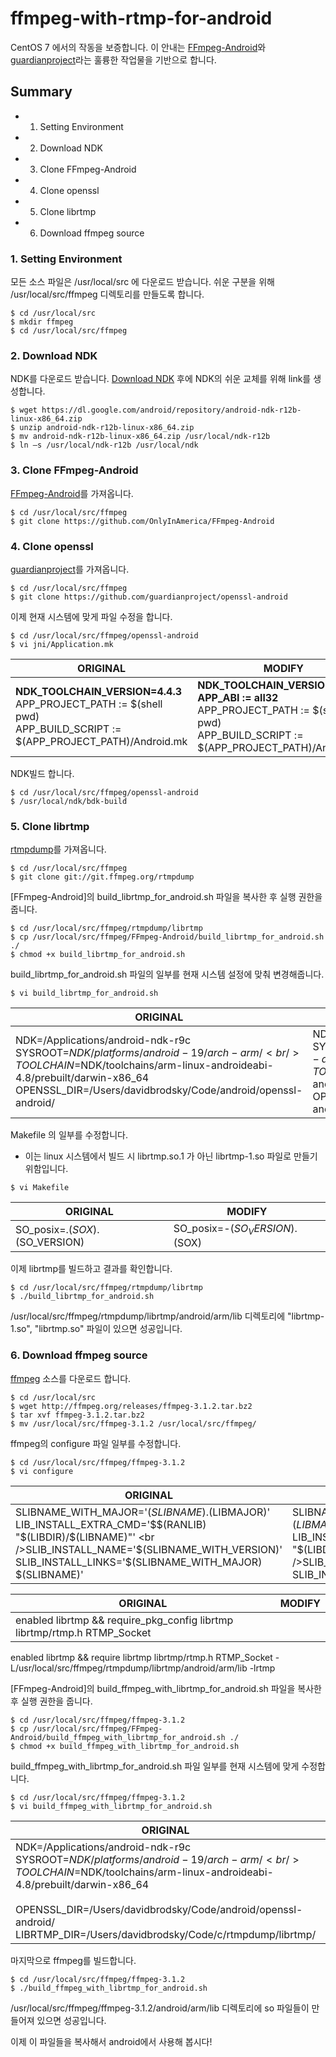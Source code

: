 # ffmpeg-with-rtmp-for-android

CentOS 7 에서의 작동을 보증합니다.
이 안내는 [FFmpeg-Android](https://github.com/OnlyInAmerica/FFmpeg-Android)와 [guardianproject](https://github.com/guardianproject/openssl-android)라는 훌륭한 작업물을 기반으로 합니다.

## Summary
+ 1. Setting Environment
+ 2. Download NDK
+ 3. Clone FFmpeg-Android
+ 4. Clone openssl
+ 5. Clone librtmp
+ 6. Download ffmpeg source

### 1. Setting Environment
모든 소스 파일은 /usr/local/src 에 다운로드 받습니다.
쉬운 구분을 위해 /usr/local/src/ffmpeg 디렉토리를 만들도록 합니다.
<pre><code>$ cd /usr/local/src
$ mkdir ffmpeg
$ cd /usr/local/src/ffmpeg
</code></pre>

### 2. Download NDK
NDK를 다운로드 받습니다. [Download NDK](https://developer.android.com/ndk/downloads/index.html)
후에 NDK의 쉬운 교체를 위해 link를 생성합니다.
<pre><code>$ wget https://dl.google.com/android/repository/android-ndk-r12b-linux-x86_64.zip
$ unzip android-ndk-r12b-linux-x86_64.zip
$ mv android-ndk-r12b-linux-x86_64.zip /usr/local/ndk-r12b
$ ln –s /usr/local/ndk-r12b /usr/local/ndk 
</code></pre>

### 3. Clone FFmpeg-Android
[FFmpeg-Android](https://github.com/OnlyInAmerica/FFmpeg-Android)를 가져옵니다.
<pre><code>$ cd /usr/local/src/ffmpeg
$ git clone https://github.com/OnlyInAmerica/FFmpeg-Android
</code></pre>

### 4. Clone openssl
[guardianproject](https://github.com/guardianproject/openssl-android)를 가져옵니다.
<pre><code>$ cd /usr/local/src/ffmpeg
$ git clone https://github.com/guardianproject/openssl-android
</code></pre>
이제 현재 시스템에 맞게 파일 수정을 합니다.
<pre><code>$ cd /usr/local/src/ffmpeg/openssl-android
$ vi jni/Application.mk
</code></pre>
ORIGINAL | MODIFY
------------ | -------------
<b>NDK_TOOLCHAIN_VERSION=4.4.3</b> <br />APP_PROJECT_PATH := $(shell pwd) <br />APP_BUILD_SCRIPT := $(APP_PROJECT_PATH)/Android.mk | <b>NDK_TOOLCHAIN_VERSION=4.9</b> <br /><b>APP_ABI := all32</b><br />APP_PROJECT_PATH := $(shell pwd) <br />APP_BUILD_SCRIPT := $(APP_PROJECT_PATH)/Android.mk
NDK빌드 합니다.
<pre><code>$ cd /usr/local/src/ffmpeg/openssl-android
$ /usr/local/ndk/bdk-build
</code></pre>

### 5. Clone librtmp
[rtmpdump](git://git.ffmpeg.org/rtmpdump)를 가져옵니다.
<pre><code>$ cd /usr/local/src/ffmpeg
$ git clone git://git.ffmpeg.org/rtmpdump
</code></pre>
[FFmpeg-Android]의 build_librtmp_for_android.sh 파일을 복사한 후 실행 권한을 줍니다.
<pre><code>$ cd /usr/local/src/ffmpeg/rtmpdump/librtmp
$ cp /usr/local/src/ffmpeg/FFmpeg-Android/build_librtmp_for_android.sh ./
$ chmod +x build_librtmp_for_android.sh
</code></pre>
build_librtmp_for_android.sh 파일의 일부를 현재 시스템 설정에 맞춰 변경해줍니다.
<pre><code>$ vi build_librtmp_for_android.sh
</code></pre>
ORIGINAL | MODIFY
------------ | -------------
NDK=/Applications/android-ndk-r9c <br />SYSROOT=$NDK/platforms/android-19/arch-arm/ <br />TOOLCHAIN=$NDK/toolchains/arm-linux-androideabi-4.8/prebuilt/darwin-x86_64 <br />OPENSSL_DIR=/Users/davidbrodsky/Code/android/openssl-android/ | NDK=/usr/local/ndk <br />SYSROOT=$NDK/platforms/android-19/arch-arm/ <br />TOOLCHAIN=$NDK/toolchains/arm-linux-androideabi-4.9/prebuilt/linux-x86_64 <br />OPENSSL_DIR=/usr/local/src/ffmpeg/openssl-android/
Makefile 의 일부를 수정합니다.
+ 이는 linux 시스템에서 빌드 시 librtmp.so.1 가 아닌 librtmp-1.so 파일로 만들기 위함입니다.

<pre><code>$ vi Makefile
</code></pre>

ORIGINAL | MODIFY
------------ | -------------
SO_posix=.$(SOX).$(SO_VERSION) | SO_posix=-$(SO_VERSION).$(SOX)

이제 librtmp를 빌드하고 결과를 확인합니다.
<pre><code>$ cd /usr/local/src/ffmpeg/rtmpdump/librtmp
$ ./build_librtmp_for_android.sh
</code></pre>

/usr/local/src/ffmpeg/rtmpdump/librtmp/android/arm/lib 디렉토리에 "librtmp-1.so", "librtmp.so" 파일이 있으면 성공입니다.

### 6. Download ffmpeg source
[ffmpeg](http://www.ffmpeg.org/download.html) 소스를 다운로드 합니다.
<pre><code>$ cd /usr/local/src
$ wget http://ffmpeg.org/releases/ffmpeg-3.1.2.tar.bz2
$ tar xvf ffmpeg-3.1.2.tar.bz2
$ mv /usr/local/src/ffmpeg-3.1.2 /usr/local/src/ffmpeg/
</code></pre>
ffmpeg의 configure 파일 일부를 수정합니다.
<pre><code>$ cd /usr/local/src/ffmpeg/ffmpeg-3.1.2
$ vi configure
</code></pre>
ORIGINAL | MODIFY
------------ | -------------
SLIBNAME_WITH_MAJOR='$(SLIBNAME).$(LIBMAJOR)' <br />LIB_INSTALL_EXTRA_CMD='$$(RANLIB) "$(LIBDIR)/$(LIBNAME)"' <br />SLIB_INSTALL_NAME='$(SLIBNAME_WITH_VERSION)' <br />SLIB_INSTALL_LINKS='$(SLIBNAME_WITH_MAJOR) $(SLIBNAME)' | SLIBNAME_WITH_MAJOR='$(SLIBPREF)$(FULLNAME)-$(LIBMAJOR)$(SLIBSUF)' <br />LIB_INSTALL_EXTRA_CMD='$$(RANLIB) "$(LIBDIR)/$(LIBNAME)"' <br />SLIB_INSTALL_NAME='$(SLIBNAME_WITH_MAJOR)' <br />SLIB_INSTALL_LINKS='$(SLIBNAME)'

ORIGINAL | MODIFY
------------ | -------------
enabled librtmp    && require_pkg_config librtmp librtmp/rtmp.h RTMP_Socket | 
enabled librtmp    && require librtmp librtmp/rtmp.h RTMP_Socket -L/usr/local/src/ffmpeg/rtmpdump/librtmp/android/arm/lib -lrtmp

[FFmpeg-Android]의 build_ffmpeg_with_librtmp_for_android.sh  파일을 복사한 후 실행 권한을 줍니다.
<pre><code>$ cd /usr/local/src/ffmpeg/ffmpeg-3.1.2
$ cp /usr/local/src/ffmpeg/FFmpeg-Android/build_ffmpeg_with_librtmp_for_android.sh ./
$ chmod +x build_ffmpeg_with_librtmp_for_android.sh
</code></pre>
build_ffmpeg_with_librtmp_for_android.sh 파일 일부를 현재 시스템에 맞게 수정합니다.
<pre><code>$ cd /usr/local/src/ffmpeg/ffmpeg-3.1.2
$ vi build_ffmpeg_with_librtmp_for_android.sh</code></pre>

ORIGINAL | MODIFY
------------ | -------------
NDK=/Applications/android-ndk-r9c <br />SYSROOT=$NDK/platforms/android-19/arch-arm/ <br />TOOLCHAIN=$NDK/toolchains/arm-linux-androideabi-4.8/prebuilt/darwin-x86_64 <br /><br />OPENSSL_DIR=/Users/davidbrodsky/Code/android/openssl-android/ <br />LIBRTMP_DIR=/Users/davidbrodsky/Code/c/rtmpdump/librtmp/ | NDK=/usr/local/ndk <br />SYSROOT=$NDK/platforms/android-19/arch-arm/ <br />TOOLCHAIN=$NDK/toolchains/arm-linux-androideabi-4.9/prebuilt/linux-x86_64 <br /><br />OPENSSL_DIR=/usr/local/src/ffmpeg/openssl-android/ <br />LIBRTMP_DIR=/usr/local/src/ffmpeg/rtmpdump/librtmp/

마지막으로 ffmpeg를 빌드합니다.
<pre><code>$ cd /usr/local/src/ffmpeg/ffmpeg-3.1.2
$ ./build_ffmpeg_with_librtmp_for_android.sh
</code></pre>

/usr/local/src/ffmpeg/ffmpeg-3.1.2/android/arm/lib 디렉토리에 so 파일들이 만들어져 있으면 성공입니다.

이제 이 파일들을 복사해서 android에서 사용해 봅시다!
